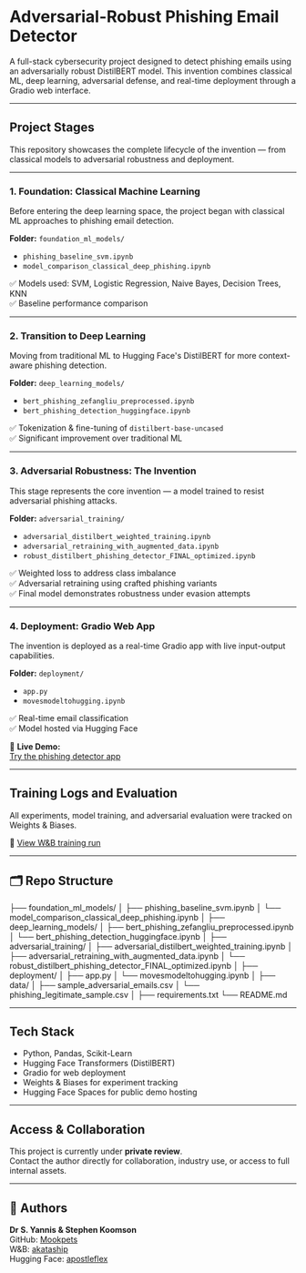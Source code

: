 # Adversarial-Robust Phishing Email Detector

A full-stack cybersecurity project designed to detect phishing emails using an adversarially robust DistilBERT model. This invention combines classical ML, deep learning, adversarial defense, and real-time deployment through a Gradio web interface.

---

##  Project Stages

This repository showcases the complete lifecycle of the invention — from classical models to adversarial robustness and deployment.

---

###  1. Foundation: Classical Machine Learning

Before entering the deep learning space, the project began with classical ML approaches to phishing email detection.

**Folder:** `foundation_ml_models/`  
- `phishing_baseline_svm.ipynb`  
- `model_comparison_classical_deep_phishing.ipynb`

✅ Models used: SVM, Logistic Regression, Naive Bayes, Decision Trees, KNN  
✅ Baseline performance comparison

---

###  2. Transition to Deep Learning

Moving from traditional ML to Hugging Face's DistilBERT for more context-aware phishing detection.

**Folder:** `deep_learning_models/`  
- `bert_phishing_zefangliu_preprocessed.ipynb`  
- `bert_phishing_detection_huggingface.ipynb`

✅ Tokenization & fine-tuning of `distilbert-base-uncased`  
✅ Significant improvement over traditional ML

---

###  3. Adversarial Robustness: The Invention

This stage represents the core invention — a model trained to resist adversarial phishing attacks.

**Folder:** `adversarial_training/`  
- `adversarial_distilbert_weighted_training.ipynb`  
- `adversarial_retraining_with_augmented_data.ipynb`  
- `robust_distilbert_phishing_detector_FINAL_optimized.ipynb`

✅ Weighted loss to address class imbalance  
✅ Adversarial retraining using crafted phishing variants  
✅ Final model demonstrates robustness under evasion attempts

---

###  4. Deployment: Gradio Web App

The invention is deployed as a real-time Gradio app with live input-output capabilities.

**Folder:** `deployment/`  
- `app.py`  
- `movesmodeltohugging.ipynb`

✅ Real-time email classification  
✅ Model hosted via Hugging Face

🔗 **Live Demo:**  
 [Try the phishing detector app](https://huggingface.co/spaces/apostleflex/jah-ak-phishing-detector)

---

##  Training Logs and Evaluation

All experiments, model training, and adversarial evaluation were tracked on Weights & Biases.

🔗 [View W&B training run](https://wandb.ai/akataship-models/adversarial-phishing-defense-weighted/runs/7mvmr5u1/overview)

---

## 🗂 Repo Structure
├── foundation_ml_models/ │ ├── phishing_baseline_svm.ipynb │ └── model_comparison_classical_deep_phishing.ipynb │ ├── deep_learning_models/ │ ├── bert_phishing_zefangliu_preprocessed.ipynb │ └── bert_phishing_detection_huggingface.ipynb │ ├── adversarial_training/ │ ├── adversarial_distilbert_weighted_training.ipynb │ ├── adversarial_retraining_with_augmented_data.ipynb │ └── robust_distilbert_phishing_detector_FINAL_optimized.ipynb │ ├── deployment/ │ ├── app.py │ └── movesmodeltohugging.ipynb │ ├── data/ │ ├── sample_adversarial_emails.csv │ └── phishing_legitimate_sample.csv │ ├── requirements.txt └── README.md

---

##  Tech Stack

- Python, Pandas, Scikit-Learn  
- Hugging Face Transformers (DistilBERT)  
- Gradio for web deployment  
- Weights & Biases for experiment tracking  
- Hugging Face Spaces for public demo hosting

---

##  Access & Collaboration

This project is currently under **private review**.  
 Contact the author directly for collaboration, industry use, or access to full internal assets.

---

## 👤 Authors

**Dr S. Yannis & Stephen Koomson**  
GitHub: [Mookpets](https://github.com/Mookpets)  
W&B: [akataship](https://wandb.ai/akataship)  
Hugging Face: [apostleflex](https://huggingface.co/apostleflex)
